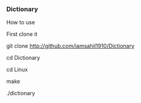 ### Dictionary 

How to use

First clone it

git clone http://github.com/iamsahil1910/Dictionary

cd Dictionary

cd Linux 

make

./dictionary
